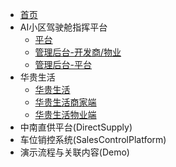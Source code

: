 * [首页](README)
* AI小区驾驶舱指挥平台
    * [平台](AIOperationSystem-Web)
    * [管理后台-开发商/物业](AIOperationSystem-Tenant)
    * [管理后台-平台](AIOperationSystem-Platform)
* 华贵生活
    * [华贵生活](App-User)
    * [华贵生活商家端](App-Shop)
    * [华贵生活物业端](App-Property)
* 中南直供平台(DirectSupply)
* 车位销控系统(SalesControlPlatform)
* 演示流程与关联内容(Demo)